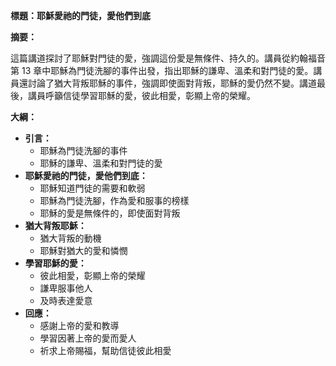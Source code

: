 **標題：耶穌愛祂的門徒，愛他們到底**

**摘要：**

這篇講道探討了耶穌對門徒的愛，強調這份愛是無條件、持久的。講員從約翰福音第 13 章中耶穌為門徒洗腳的事件出發，指出耶穌的謙卑、溫柔和對門徒的愛。講員還討論了猶大背叛耶穌的事件，強調即使面對背叛，耶穌的愛仍然不變。講道最後，講員呼籲信徒學習耶穌的愛，彼此相愛，彰顯上帝的榮耀。

**大綱：**

* **引言：**
    * 耶穌為門徒洗腳的事件
    * 耶穌的謙卑、溫柔和對門徒的愛
* **耶穌愛祂的門徒，愛他們到底：**
    * 耶穌知道門徒的需要和軟弱
    * 耶穌為門徒洗腳，作為愛和服事的榜樣
    * 耶穌的愛是無條件的，即使面對背叛
* **猶大背叛耶穌：**
    * 猶大背叛的動機
    * 耶穌對猶大的愛和憐憫
* **學習耶穌的愛：**
    * 彼此相愛，彰顯上帝的榮耀
    * 謙卑服事他人
    * 及時表達愛意
* **回應：**
    * 感謝上帝的愛和教導
    * 學習因著上帝的愛而愛人
    * 祈求上帝賜福，幫助信徒彼此相愛